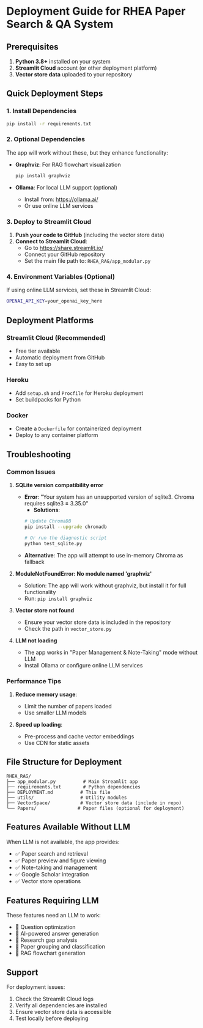 # Deployment Guide for RHEA Paper Search & QA System

## Prerequisites

1. **Python 3.8+** installed on your system
2. **Streamlit Cloud** account (or other deployment platform)
3. **Vector store data** uploaded to your repository

## Quick Deployment Steps

### 1. Install Dependencies

```bash
pip install -r requirements.txt
```

### 2. Optional Dependencies

The app will work without these, but they enhance functionality:

- **Graphviz**: For RAG flowchart visualization
  ```bash
  pip install graphviz
  ```

- **Ollama**: For local LLM support (optional)
  - Install from: https://ollama.ai/
  - Or use online LLM services

### 3. Deploy to Streamlit Cloud

1. **Push your code to GitHub** (including the vector store data)
2. **Connect to Streamlit Cloud**:
   - Go to https://share.streamlit.io/
   - Connect your GitHub repository
   - Set the main file path to: `RHEA_RAG/app_modular.py`

### 4. Environment Variables (Optional)

If using online LLM services, set these in Streamlit Cloud:

```bash
OPENAI_API_KEY=your_openai_key_here
```

## Deployment Platforms

### Streamlit Cloud (Recommended)
- Free tier available
- Automatic deployment from GitHub
- Easy to set up

### Heroku
- Add `setup.sh` and `Procfile` for Heroku deployment
- Set buildpacks for Python

### Docker
- Create a `Dockerfile` for containerized deployment
- Deploy to any container platform

## Troubleshooting

### Common Issues

1. **SQLite version compatibility error**
   - **Error**: "Your system has an unsupported version of sqlite3. Chroma requires sqlite3 ≥ 3.35.0"
       - **Solutions**:
      ```bash
      # Update ChromaDB
      pip install --upgrade chromadb
      
      # Or run the diagnostic script
      python test_sqlite.py
      ```
   - **Alternative**: The app will attempt to use in-memory Chroma as fallback

2. **ModuleNotFoundError: No module named 'graphviz'**
   - Solution: The app will work without graphviz, but install it for full functionality
   - Run: `pip install graphviz`

3. **Vector store not found**
   - Ensure your vector store data is included in the repository
   - Check the path in `vector_store.py`

4. **LLM not loading**
   - The app works in "Paper Management & Note-Taking" mode without LLM
   - Install Ollama or configure online LLM services

### Performance Tips

1. **Reduce memory usage**:
   - Limit the number of papers loaded
   - Use smaller LLM models

2. **Speed up loading**:
   - Pre-process and cache vector embeddings
   - Use CDN for static assets

## File Structure for Deployment

```
RHEA_RAG/
├── app_modular.py          # Main Streamlit app
├── requirements.txt        # Python dependencies
├── DEPLOYMENT.md          # This file
├── utils/                 # Utility modules
├── VectorSpace/           # Vector store data (include in repo)
└── Papers/               # Paper files (optional for deployment)
```

## Features Available Without LLM

When LLM is not available, the app provides:
- ✅ Paper search and retrieval
- ✅ Paper preview and figure viewing
- ✅ Note-taking and management
- ✅ Google Scholar integration
- ✅ Vector store operations

## Features Requiring LLM

These features need an LLM to work:
- 🤖 Question optimization
- 🤖 AI-powered answer generation
- 🤖 Research gap analysis
- 🤖 Paper grouping and classification
- 🤖 RAG flowchart generation

## Support

For deployment issues:
1. Check the Streamlit Cloud logs
2. Verify all dependencies are installed
3. Ensure vector store data is accessible
4. Test locally before deploying 